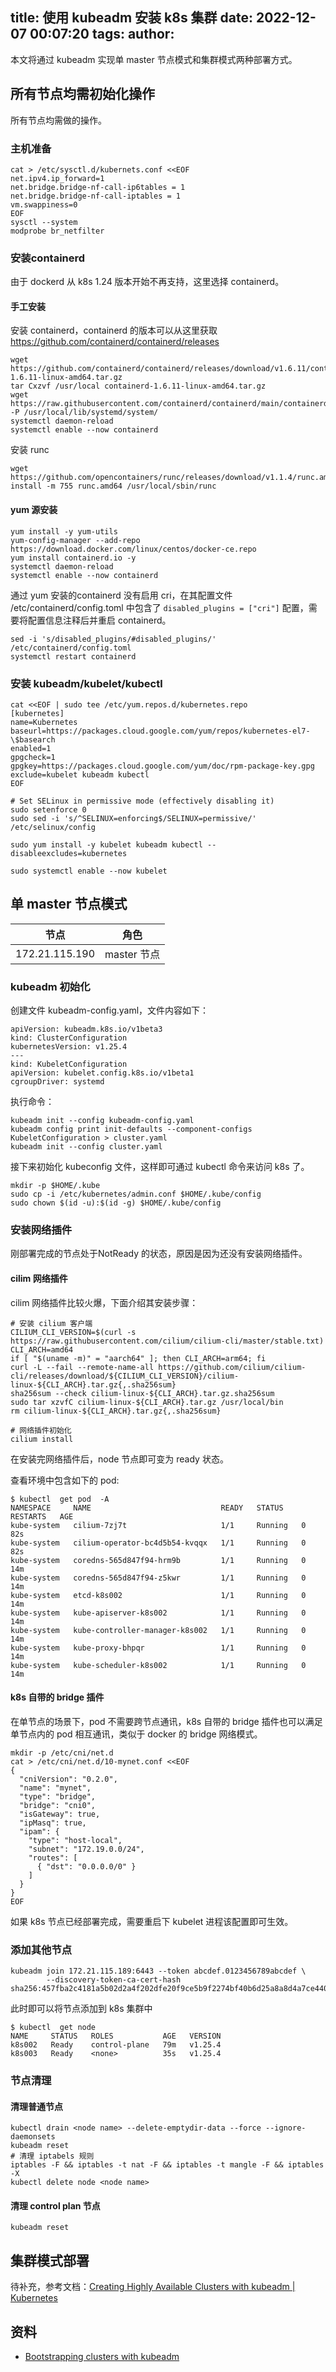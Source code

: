 title: 使用 kubeadm 安装 k8s 集群
date: 2022-12-07 00:07:20
tags:
author:
---

本文将通过 kubeadm 实现单 master 节点模式和集群模式两种部署方式。

## 所有节点均需初始化操作

所有节点均需做的操作。

### 主机准备

```
cat > /etc/sysctl.d/kubernets.conf <<EOF
net.ipv4.ip_forward=1
net.bridge.bridge-nf-call-ip6tables = 1
net.bridge.bridge-nf-call-iptables = 1
vm.swappiness=0
EOF
sysctl --system
modprobe br_netfilter
```


### 安装containerd

由于 dockerd 从 k8s 1.24 版本开始不再支持，这里选择 containerd。

#### 手工安装

安装 containerd，containerd 的版本可以从这里获取 https://github.com/containerd/containerd/releases

```
wget https://github.com/containerd/containerd/releases/download/v1.6.11/containerd-1.6.11-linux-amd64.tar.gz
tar Cxzvf /usr/local containerd-1.6.11-linux-amd64.tar.gz
wget https://raw.githubusercontent.com/containerd/containerd/main/containerd.service -P /usr/local/lib/systemd/system/
systemctl daemon-reload
systemctl enable --now containerd
```

安装 runc

```
wget https://github.com/opencontainers/runc/releases/download/v1.1.4/runc.amd64
install -m 755 runc.amd64 /usr/local/sbin/runc
```

#### yum 源安装

```
yum install -y yum-utils
yum-config-manager --add-repo     https://download.docker.com/linux/centos/docker-ce.repo
yum install containerd.io -y
systemctl daemon-reload
systemctl enable --now containerd
```

通过 yum 安装的containerd 没有启用 cri，在其配置文件 /etc/containerd/config.toml 中包含了 `disabled_plugins = ["cri"]` 配置，需要将配置信息注释后并重启 containerd。

```
sed -i 's/disabled_plugins/#disabled_plugins/'  /etc/containerd/config.toml
systemctl restart containerd
```

### 安装 kubeadm/kubelet/kubectl

```
cat <<EOF | sudo tee /etc/yum.repos.d/kubernetes.repo
[kubernetes]
name=Kubernetes
baseurl=https://packages.cloud.google.com/yum/repos/kubernetes-el7-\$basearch
enabled=1
gpgcheck=1
gpgkey=https://packages.cloud.google.com/yum/doc/rpm-package-key.gpg
exclude=kubelet kubeadm kubectl
EOF

# Set SELinux in permissive mode (effectively disabling it)
sudo setenforce 0
sudo sed -i 's/^SELINUX=enforcing$/SELINUX=permissive/' /etc/selinux/config

sudo yum install -y kubelet kubeadm kubectl --disableexcludes=kubernetes

sudo systemctl enable --now kubelet
```

## 单 master 节点模式

| 节点                | 角色        |
| ------------------- | ----------- |
| 172.21.115.190<br/> | master 节点 |

### kubeadm 初始化

创建文件 kubeadm-config.yaml，文件内容如下：

```
apiVersion: kubeadm.k8s.io/v1beta3
kind: ClusterConfiguration
kubernetesVersion: v1.25.4
---
kind: KubeletConfiguration
apiVersion: kubelet.config.k8s.io/v1beta1
cgroupDriver: systemd
```

执行命令：
```
kubeadm init --config kubeadm-config.yaml
kubeadm config print init-defaults --component-configs KubeletConfiguration > cluster.yaml
kubeadm init --config cluster.yaml
```

接下来初始化 kubeconfig 文件，这样即可通过 kubectl 命令来访问 k8s 了。

```
mkdir -p $HOME/.kube
sudo cp -i /etc/kubernetes/admin.conf $HOME/.kube/config
sudo chown $(id -u):$(id -g) $HOME/.kube/config
```


### 安装网络插件

刚部署完成的节点处于NotReady 的状态，原因是因为还没有安装网络插件。

#### cilim 网络插件

cilim 网络插件比较火爆，下面介绍其安装步骤：


```
# 安装 cilium 客户端
CILIUM_CLI_VERSION=$(curl -s https://raw.githubusercontent.com/cilium/cilium-cli/master/stable.txt)
CLI_ARCH=amd64
if [ "$(uname -m)" = "aarch64" ]; then CLI_ARCH=arm64; fi
curl -L --fail --remote-name-all https://github.com/cilium/cilium-cli/releases/download/${CILIUM_CLI_VERSION}/cilium-linux-${CLI_ARCH}.tar.gz{,.sha256sum}
sha256sum --check cilium-linux-${CLI_ARCH}.tar.gz.sha256sum
sudo tar xzvfC cilium-linux-${CLI_ARCH}.tar.gz /usr/local/bin
rm cilium-linux-${CLI_ARCH}.tar.gz{,.sha256sum}

# 网络插件初始化
cilium install
```

在安装完网络插件后，node 节点即可变为 ready 状态。

查看环境中包含如下的 pod:

```
$ kubectl  get pod  -A
NAMESPACE     NAME                             READY   STATUS    RESTARTS   AGE
kube-system   cilium-7zj7t                     1/1     Running   0          82s
kube-system   cilium-operator-bc4d5b54-kvqqx   1/1     Running   0          82s
kube-system   coredns-565d847f94-hrm9b         1/1     Running   0          14m
kube-system   coredns-565d847f94-z5kwr         1/1     Running   0          14m
kube-system   etcd-k8s002                      1/1     Running   0          14m
kube-system   kube-apiserver-k8s002            1/1     Running   0          14m
kube-system   kube-controller-manager-k8s002   1/1     Running   0          14m
kube-system   kube-proxy-bhpqr                 1/1     Running   0          14m
kube-system   kube-scheduler-k8s002            1/1     Running   0          14m
```

#### k8s 自带的 bridge 插件

在单节点的场景下，pod 不需要跨节点通讯，k8s 自带的 bridge 插件也可以满足单节点内的 pod 相互通讯，类似于 docker 的 bridge 网络模式。

```
mkdir -p /etc/cni/net.d
cat > /etc/cni/net.d/10-mynet.conf <<EOF
{
  "cniVersion": "0.2.0",
  "name": "mynet",
  "type": "bridge",
  "bridge": "cni0",
  "isGateway": true,
  "ipMasq": true,
  "ipam": {
    "type": "host-local",
    "subnet": "172.19.0.0/24",
    "routes": [
      { "dst": "0.0.0.0/0" }
    ]
  }
}
EOF
```

如果 k8s 节点已经部署完成，需要重启下 kubelet 进程该配置即可生效。

### 添加其他节点

```shell
kubeadm join 172.21.115.189:6443 --token abcdef.0123456789abcdef \
        --discovery-token-ca-cert-hash sha256:457fba2c4181a5b02d2a4f202dfe20f9ce5b9f2274bf40b6d25a8a8d4a7ce440 
```

此时即可以将节点添加到 k8s 集群中

```
$ kubectl  get node 
NAME     STATUS   ROLES           AGE   VERSION
k8s002   Ready    control-plane   79m   v1.25.4
k8s003   Ready    <none>          35s   v1.25.4
```

### 节点清理

#### 清理普通节点

```
kubectl drain <node name> --delete-emptydir-data --force --ignore-daemonsets
kubeadm reset 
# 清理 iptabels 规则
iptables -F && iptables -t nat -F && iptables -t mangle -F && iptables -X
kubectl delete node <node name>
```

#### 清理 control plan 节点

```
kubeadm reset
```

## 集群模式部署

待补充，参考文档：[Creating Highly Available Clusters with kubeadm | Kubernetes](https://kubernetes.io/docs/setup/production-environment/tools/kubeadm/high-availability/)

## 资料

- [Bootstrapping clusters with kubeadm](https://kubernetes.io/docs/setup/production-environment/tools/kubeadm/)